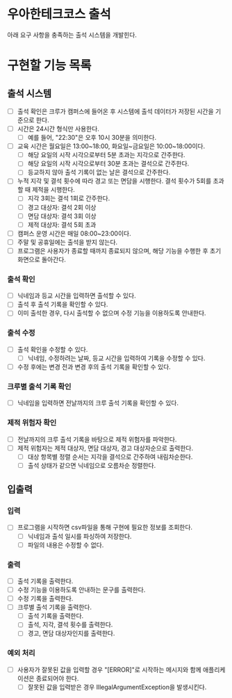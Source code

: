 # 우아한테크코스 출석

아래 요구 사항을 충족하는 출석 시스템을 개발힌다.

# 구현할 기능 목록

## 출석 시스템

- [ ] 출석 확인은 크루가 캠퍼스에 들어온 후 시스템에 출석 데이터가 저장된 시간을 기준으로 한다.
- [ ] 시간은 24시간 형식만 사용한다. 
    - [ ] 예를 들어, "22:30"은 오후 10시 30분을 의미한다.
- [ ] 교육 시간은 월요일은 13:00~18:00, 화요일~금요일은 10:00~18:00이다.
    - [ ] 해당 요일의 시작 시각으로부터 5분 초과는 지각으로 간주한다.
    - [ ] 해당 요일의 시작 시각으로부터 30분 초과는 결석으로 간주한다. 
    - [ ] 등교하지 않아 출석 기록이 없는 날은 결석으로 간주한다.
- [ ] 누적 지각 및 결석 횟수에 따라 경고 또는 면담을 시행한다. 결석 횟수가 5회를 초과할 때 제적을 시행한다.
  - [ ] 지각 3회는 결석 1회로 간주한다.
  - [ ] 경고 대상자: 결석 2회 이상
  - [ ] 면담 대상자: 결석 3회 이상
  - [ ] 제적 대상자: 결석 5회 초과
- [ ] 캠퍼스 운영 시간은 매일 08:00~23:00이다.
- [ ] 주말 및 공휴일에는 출석을 받지 않는다.
- [ ] 프로그램은 사용자가 종료할 때까지 종료되지 않으며, 해당 기능을 수행한 후 초기 화면으로 돌아간다.

### 출석 확인

- [ ] 닉네임과 등교 시간을 입력하면 출석할 수 있다.
- [ ] 출석 후 출석 기록을 확인할 수 있다.
- [ ] 이미 출석한 경우, 다시 출석할 수 없으며 수정 기능을 이용하도록 안내한다.

### 출석 수정

- [ ] 출석 확인을 수정할 수 있다.
  - [ ] 닉네임, 수정하려는 날짜, 등교 시간을 입력하여 기록을 수정할 수 있다.
- [ ] 수정 후에는 변경 전과 변경 후의 출석 기록을 확인할 수 있다.

### 크루별 출석 기록 확인

- [ ] 닉네임을 입력하면 전날까지의 크루 출석 기록을 확인할 수 있다.

### 제적 위험자 확인

- [ ] 전날까지의 크루 출석 기록을 바탕으로 제적 위험자를 파악한다.
- [ ] 제적 위험자는 제적 대상자, 면담 대상자, 경고 대상자순으로 출력한다.
  - [ ] 대상 항목별 정렬 순서는 지각을 결석으로 간주하여 내림차순한다. 
  - [ ] 출석 상태가 같으면 닉네임으로 오름차순 정렬한다.

## 입출력

### 입력

- [ ] 프로그램을 시작하면 csv파일을 통해 구현에 필요한 정보를 조회한다.
  - [ ] 닉네임과 출석 일시를 파싱하여 저장한다.
  - [ ] 파일의 내용은 수정할 수 없다.

### 출력

- [ ] 출석 기록을 출력한다.
- [ ] 수정 기능을 이용하도록 안내하는 문구를 출력한다.
- [ ] 수정 기록을 출력한다.
- [ ] 크루별 출석 기록을 출력한다.
  - [ ] 출석 기록을 출력한다.
  - [ ] 출석, 지각, 결석 횟수를 출력한다.
  - [ ] 경고, 면담 대상자인지를 출력한다.

### 예외 처리

- [ ] 사용자가 잘못된 값을 입력할 경우 "[ERROR]"로 시작하는 메시지와 함께 애플리케이션은 종료되어야 한다.
  - [ ] 잘못된 값을 입력받은 경우 IllegalArgumentException을 발생시킨다.
